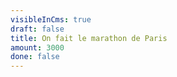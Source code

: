 ```yaml
---
visibleInCms: true
draft: false
title: On fait le marathon de Paris
amount: 3000
done: false
---
```

